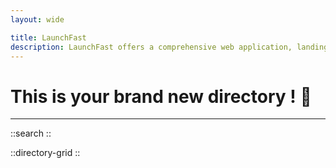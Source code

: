 ```yaml
---
layout: wide

title: LaunchFast
description: LaunchFast offers a comprehensive web application, landing page, and SEO-ready blog to drive sales and organic traffic. Their infrastructure includes seamless integrations with payment gateways, user authentication systems, and email marketing platforms.
---
```


# This is your brand new directory ! 👋



---




::search
::

::directory-grid
::